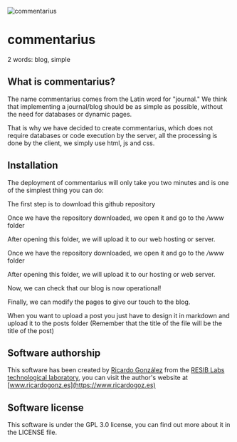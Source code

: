 ![commentarius](https://i.imgur.com/MH8UYQl.png)
# commentarius
2 words: blog, simple

## What is commentarius?
The name commentarius comes from the Latin word for "journal." We think that implementing a journal/blog should be as simple as possible, without the need for databases or dynamic pages.

That is why we have decided to create commentarius, which does not require databases or code execution by the server, all the processing is done by the client, we simply use html, js and css.

## Installation
The deployment of commentarius will only take you two minutes and is one of the simplest thing you can do:

The first step is to download this github repository

Once we have the repository downloaded, we open it and go to the */www* folder

After opening this folder, we will upload it to our web hosting or server.

Once we have the repository downloaded, we open it and go to the */www* folder

After opening this folder, we will upload it to our hosting or web server.

Now, we can check that our blog is now operational!

Finally, we can modify the pages to give our touch to the blog.

When you want to upload a post you just have to design it in markdown and upload it to the posts folder (Remember that the title of the file will be the title of the post)

## Software authorship
This software has been created by [Ricardo González](https://github.com/ricardoGonzf) from the [RESIB Labs technological laboratory](https://resiblabs.taniwa.es), you can visit the author's website at [www.ricardogonz.es](https://www.ricardogoz.es)

## Software license
This software is under the GPL 3.0 license, you can find out more about it in the LICENSE file.